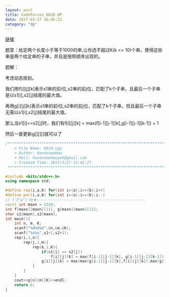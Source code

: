 ```yaml
---
layout: post
title: CodeForces 682D DP
data: 2017-03-27 16:45:22
category: "dp"
---
```

[链接](http://codeforces.com/contest/682/problem/D)

题意：给定两个长度小于等于1000的串,让你选不超过K(k <= 10)个串，使得这些串是两个给定串的子串，并且是按照顺序出现的。

题解：

考虑动态规划。

我们用f[i][j][k]表示s1串的前i位,s2串的前j位，匹配了k个子串，且最后一个子串是以s1[i],s2[j]结尾的最大值。

再用g[i][j][k]表示s1串的前i位,s2串的前j位，匹配了k个子串，但且最后一个子串无需以s1[i],s2[j]结尾的最大值。

那么当s1[i]==s2[j]时，我们有f[i][j][k] = max(f[i-1][j-1][k],g[i-1][j-1][k-1]) + 1

然后一直更新g[][][]就可以了

```c++
/*************************************************************************
    > File Name: 682d.cpp
    > Author: HandsomeHow
    > Mail: handsomehowyxh@gmail.com 
    > Created Time: 2017/3/27 15:42:27
 ************************************************************************/

#include <bits/stdc++.h>
using namespace std;

#define rep(i,a,b) for(int i=(a);i<=(b);i++)
#define per(i,a,b) for(int i=(a);i>=(b);i--)
// (づ°ω°)づe★------------------------------------------------
const int maxn = 1234;
int f[maxn][maxn][11], g[maxn][maxn][11];
char s1[maxn],s2[maxn];
int main(){
	int n, m, K;
	scanf("%d%d%d",&n,&m,&K);
	scanf("%s%s",s1+1,s2+1);
	rep(i,1,n){
		rep(j,1,m){
			rep(k,1,K){
				if(s1[i] == s2[j])
					f[i][j][k] = max(f[i-1][j-1][k], g[i-1][j-1][k-1]) + 1;
				g[i][j][k] = max(max(g[i-1][j-1][k],f[i][j][k]),max(g[i-1][j][k],g[i][j-1][k]));
			}
		}
	}
	cout<<g[n][m][K]<<endl;
	return 0;
}

```
